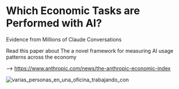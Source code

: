 # Which Economic Tasks are Performed with AI?

Evidence from Millions of Claude Conversations

Read this paper about The a novel framework for measuring AI usage patterns across the economy

—> https://www.anthropic.com/news/the-anthropic-economic-index

![varias_personas_en_una_oficina_trabajando_con](https://github.com/user-attachments/assets/2c13f54e-ff2e-4cf7-846e-217331f4f7d8)
